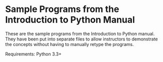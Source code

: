 #  Sample Programs from the Introduction to Python Manual

These are the sample programs from the Introduction to Python manual. They have been put into separate files
to allow instructors to demonstrate the concepts without having to manually retype the programs.

Requirements: Python 3.3+